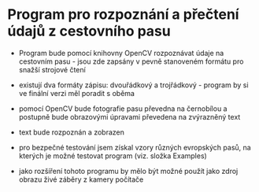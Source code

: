 Program pro rozpoznání a přečtení údajů z cestovního pasu
==========================================================
- Program bude pomocí knihovny OpenCV rozpoznávat údaje na cestovním pasu - jsou zde zapsány v pevně stanoveném formátu pro snažší strojové čtení
- existují dva formáty zápisu: dvouřádkový a trojřádkový - program by si ve finální verzi měl poradit s oběma
- pomocí OpenCV bude fotografie pasu převedna na černobílou a postupně bude obrazovými úpravami převedena na zvýrazněný text
- text bude rozpoznán a zobrazen

- pro bezpečné testování jsem získal vzory různých evropských pasů, na kterých je možné testovat program (viz. složka Examples)

- jako rozšíření tohoto programu by mělo být možné použít jako zdroj obrazu živé záběry z kamery počítače